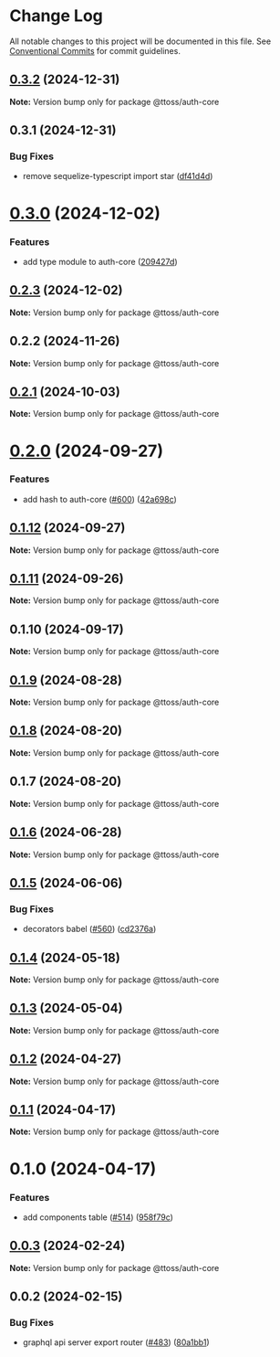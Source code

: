 # Change Log

All notable changes to this project will be documented in this file.
See [Conventional Commits](https://conventionalcommits.org) for commit guidelines.

## [0.3.2](https://github.com/ttoss/ttoss/compare/@ttoss/auth-core@0.3.1...@ttoss/auth-core@0.3.2) (2024-12-31)

**Note:** Version bump only for package @ttoss/auth-core

## 0.3.1 (2024-12-31)

### Bug Fixes

- remove sequelize-typescript import star ([df41d4d](https://github.com/ttoss/ttoss/commit/df41d4d03b7696cb2f30648e91f56e9e2cad8013))

# [0.3.0](https://github.com/ttoss/ttoss/compare/@ttoss/auth-core@0.2.3...@ttoss/auth-core@0.3.0) (2024-12-02)

### Features

- add type module to auth-core ([209427d](https://github.com/ttoss/ttoss/commit/209427dae2448ff568ccce688a9141f5c8791e96))

## [0.2.3](https://github.com/ttoss/ttoss/compare/@ttoss/auth-core@0.2.2...@ttoss/auth-core@0.2.3) (2024-12-02)

**Note:** Version bump only for package @ttoss/auth-core

## 0.2.2 (2024-11-26)

**Note:** Version bump only for package @ttoss/auth-core

## [0.2.1](https://github.com/ttoss/ttoss/compare/@ttoss/auth-core@0.2.0...@ttoss/auth-core@0.2.1) (2024-10-03)

**Note:** Version bump only for package @ttoss/auth-core

# [0.2.0](https://github.com/ttoss/ttoss/compare/@ttoss/auth-core@0.1.12...@ttoss/auth-core@0.2.0) (2024-09-27)

### Features

- add hash to auth-core ([#600](https://github.com/ttoss/ttoss/issues/600)) ([42a698c](https://github.com/ttoss/ttoss/commit/42a698c600b5a7c92f63b9a70b3bdaec154a546c))

## [0.1.12](https://github.com/ttoss/ttoss/compare/@ttoss/auth-core@0.1.11...@ttoss/auth-core@0.1.12) (2024-09-27)

**Note:** Version bump only for package @ttoss/auth-core

## [0.1.11](https://github.com/ttoss/ttoss/compare/@ttoss/auth-core@0.1.10...@ttoss/auth-core@0.1.11) (2024-09-26)

**Note:** Version bump only for package @ttoss/auth-core

## 0.1.10 (2024-09-17)

**Note:** Version bump only for package @ttoss/auth-core

## [0.1.9](https://github.com/ttoss/ttoss/compare/@ttoss/auth-core@0.1.8...@ttoss/auth-core@0.1.9) (2024-08-28)

**Note:** Version bump only for package @ttoss/auth-core

## [0.1.8](https://github.com/ttoss/ttoss/compare/@ttoss/auth-core@0.1.7...@ttoss/auth-core@0.1.8) (2024-08-20)

**Note:** Version bump only for package @ttoss/auth-core

## 0.1.7 (2024-08-20)

**Note:** Version bump only for package @ttoss/auth-core

## [0.1.6](https://github.com/ttoss/ttoss/compare/@ttoss/auth-core@0.1.5...@ttoss/auth-core@0.1.6) (2024-06-28)

**Note:** Version bump only for package @ttoss/auth-core

## [0.1.5](https://github.com/ttoss/ttoss/compare/@ttoss/auth-core@0.1.4...@ttoss/auth-core@0.1.5) (2024-06-06)

### Bug Fixes

- decorators babel ([#560](https://github.com/ttoss/ttoss/issues/560)) ([cd2376a](https://github.com/ttoss/ttoss/commit/cd2376a67c37205b205ef4d7a64d8055c05531f1))

## [0.1.4](https://github.com/ttoss/ttoss/compare/@ttoss/auth-core@0.1.3...@ttoss/auth-core@0.1.4) (2024-05-18)

**Note:** Version bump only for package @ttoss/auth-core

## [0.1.3](https://github.com/ttoss/ttoss/compare/@ttoss/auth-core@0.1.2...@ttoss/auth-core@0.1.3) (2024-05-04)

**Note:** Version bump only for package @ttoss/auth-core

## [0.1.2](https://github.com/ttoss/ttoss/compare/@ttoss/auth-core@0.1.1...@ttoss/auth-core@0.1.2) (2024-04-27)

**Note:** Version bump only for package @ttoss/auth-core

## [0.1.1](https://github.com/ttoss/ttoss/compare/@ttoss/auth-core@0.1.0...@ttoss/auth-core@0.1.1) (2024-04-17)

**Note:** Version bump only for package @ttoss/auth-core

# 0.1.0 (2024-04-17)

### Features

- add components table ([#514](https://github.com/ttoss/ttoss/issues/514)) ([958f79c](https://github.com/ttoss/ttoss/commit/958f79c6ee7301b6c7b3671f7c846a1f6a2c7b03))

## [0.0.3](https://github.com/ttoss/ttoss/compare/@ttoss/auth-core@0.0.2...@ttoss/auth-core@0.0.3) (2024-02-24)

**Note:** Version bump only for package @ttoss/auth-core

## 0.0.2 (2024-02-15)

### Bug Fixes

- graphql api server export router ([#483](https://github.com/ttoss/ttoss/issues/483)) ([80a1bb1](https://github.com/ttoss/ttoss/commit/80a1bb11f8f19735035f0cebe29c70f05b2f96d6))

